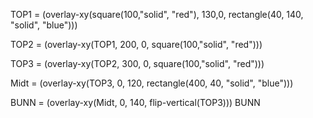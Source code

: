 TOP1 = (overlay-xy(square(100,"solid", "red"),
    130,0,
    rectangle(40, 140, "solid", "blue")))

TOP2 = (overlay-xy(TOP1, 
    200, 0,
    square(100,"solid", "red")))


TOP3 = (overlay-xy(TOP2, 
    300, 0,
    square(100,"solid", "red")))


Midt = (overlay-xy(TOP3, 
    0, 120,
    rectangle(400, 40, "solid", "blue")))

BUNN = (overlay-xy(Midt, 
    0, 140,
    flip-vertical(TOP3)))
BUNN
